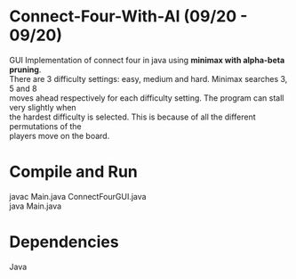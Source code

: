 # Connect-Four-With-AI (09/20 - 09/20)
GUI Implementation of connect four in java using <strong>minimax with alpha-beta pruning</strong>.<br>
There are 3 difficulty settings: easy, medium and hard. Minimax searches 3, 5 and 8 <br> 
moves ahead respectively for each difficulty setting. The program can stall very slightly when<br>
the hardest difficulty is selected. This is because of all the different permutations of the <br>
players move on the board.

# Compile and Run
javac Main.java ConnectFourGUI.java <br>
java Main.java

# Dependencies
Java

